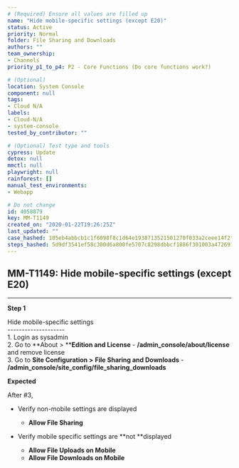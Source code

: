 ```yaml
---
# (Required) Ensure all values are filled up
name: "Hide mobile-specific settings (except E20)"
status: Active
priority: Normal
folder: File Sharing and Downloads
authors: ""
team_ownership: 
- Channels
priority_p1_to_p4: P2 - Core Functions (Do core functions work?)

# (Optional)
location: System Console
component: null
tags:
- Cloud N/A
labels: 
- Cloud-N/A
- system-console
tested_by_contributor: ""

# (Optional) Test type and tools
cypress: Update
detox: null
mmctl: null
playwright: null
rainforest: []
manual_test_environments:
- Webapp

# Do not change
id: 4058879
key: MM-T1149
created_on: "2020-01-22T19:26:25Z"
last_updated: ""
case_hashed: 105eb4abbcb1c1f6098f8c1d64e1938713521501270f033a2ceee14f2fde8c9573d091d1d5bd3e1ab64ca9f73912f4a8
steps_hashed: 5d9df3541ef58c300d6a800fe5707c8298dbbcf1886f301003a472691e0c1130f4d24eaa994f0a562f8fdd6db1ed6dd0
---
```


<!-- (Auto-generated) Based on frontmatter's "key" and "name" -->

## MM-T1149: Hide mobile-specific settings (except E20)

---

**Step 1**

Hide mobile-specific settings\
\--------------------\
1\. Login as sysadmin\
2\. Go to \*\*About > \*\***Edition and License** - **/admin\_console/about/license** and remove license\
3\. Go to **Site Configuration >** **File Sharing and Downloads** - **/admin\_console/site\_config/file\_sharing\_downloads**

**Expected**

After #3,

- Verify non-mobile settings are displayed

  - **Allow File Sharing**

- Verify mobile specific settings are \*\*not \*\*displayed

  - **Allow File Uploads on Mobile**
  - **Allow File Downloads on Mobile**

